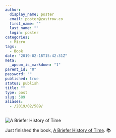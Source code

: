 ```yaml
---
author:
  display_name: poster
  email: poster@zastrow.co
  first_name: ""
  last_name: ""
  login: poster
categories:
  - Micro
tags:
  - Book
date: "2019-02-18T15:42:31Z"
meta:
  _wpcom_is_markdown: "1"
parent_id: "0"
password: ""
published: true
status: publish
title: ""
type: post
slug: 589
aliases:
  - /2019/02/589/
---
```

<p><img src="https://i.gr-assets.com/images/S/compressed.photo.goodreads.com/books/1293544209l/10049627.jpg" alt="A Briefer History of Time" /></p>

<p>Just finished the book, <a href="https://www.goodreads.com/review/show/2717532150?utm_medium=api&amp;utm_source=rss">A Briefer History of Time</a>. 📚</p>
